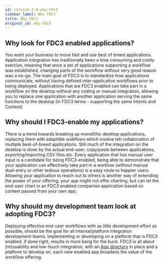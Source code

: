 ```yaml
---
id: version-1.0-why-fdc3
sidebar_label: Why FDC3
title: Why FDC3
original_id: why-fdc3
---
```


## Why look for FDC3 enabled applications?

You want your business to move fast and use best of breed applications. Application integration has traditionally been a time consuming and costly exercise, meaning that once a set of applications supporting a workflow was established, changing parts of the workflow without very good reason was a no-go. The main goal of FDC3 is to standardize how applications communicate, without having defined inter-application workflows prior to being deployed. Applications that are FDC3 enabled can take part in a workflow on the desktop without any coding or manual integration, allowing you to replace one application with another application serving the same functions to the desktop (in FDC3 terms - supporting the same Intents and Context)

## Why should I FDC3-enable my applications?

There is a trend towards breaking up monolithic desktop applications, replacing them with adaptible wokflows which involve teh collaboration of multiple best-of-breed applications. Still much of the integration on the desktop is done by the actual end-user; copy/paste between applications, exporting/importing CSV files etc. Every application that has manual user input is a candidate for being FDC3-enabled, being able to demonstrate that your application can effectively take part in a worklow (without manual dual-entry or other tedious operations) is a easy route to happier users. Allowing your application to reach out to others is another way of extending the power of your offering; your app might not offer charting, but can let the end-user chart in an FDC3 enabled companion application based on context passed from your own app.

## Why should my development team look at adopting FDC3?

Deploying effective end-user workflows with as little development effort as possible, should be the goal for all internal/platform integration development teams. Implementing or developing on a platform that is FDC3 enabled, if done right, results in more bang for the buck. FDC3 is all about (re)usability and low-touch integration, with an [App directory](appd-intro) in place and a platform to develop on, each new enabled app broadens the value of the workflow offering.